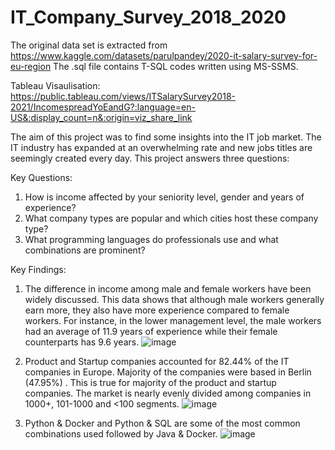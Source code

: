 # IT_Company_Survey_2018_2020
The original data set is extracted from https://www.kaggle.com/datasets/parulpandey/2020-it-salary-survey-for-eu-region
The .sql file contains T-SQL codes written using MS-SSMS. 

Tableau Visaulisation:
https://public.tableau.com/views/ITSalarySurvey2018-2021/IncomespreadYoEandG?:language=en-US&:display_count=n&:origin=viz_share_link

The aim of this project was to find some insights into the IT job market. The IT industry has expanded at an overwhelming rate and new jobs titles are seemingly created every day. This project answers three questions:

Key Questions:
1. How is income affected by your seniority level, gender and years of experience?
2. What company types are popular and which cities host these company type?
3. What programming languages do professionals use and what combinations are prominent?

Key Findings:
1. The difference in income among male and female workers have been widely discussed. This data shows that although male workers generally earn more, they also have more experience compared to female workers. For instance, in the lower management level, the male workers had an average of 11.9 years of experience while their female counterparts has 9.6 years.
![image](https://user-images.githubusercontent.com/87597474/175846976-b5a4682b-1dce-4e24-9302-929d7321e96c.png)

2. Product and Startup companies accounted for 82.44% of the IT companies in Europe. Majority of the companies were based in Berlin (47.95%) . This is true for majority of the product and startup companies. The market is nearly evenly divided among companies in 1000+, 101-1000 and <100 segments.
![image](https://user-images.githubusercontent.com/87597474/175847054-fe5913dc-2575-4103-bd44-2aaaad94138a.png)


3. Python & Docker and Python & SQL are some of the most common combinations used followed by Java & Docker.
![image](https://user-images.githubusercontent.com/87597474/175847090-a211ccf8-434c-4705-a760-7c486bb246e4.png)
